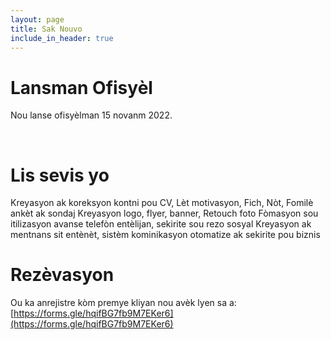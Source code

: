 ```yaml
---
layout: page
title: Sak Nouvo
include_in_header: true
---
```


# Lansman Ofisyèl
Nou lanse ofisyèlman 15 novanm 2022.

<br>

# Lis sevis yo
Kreyasyon ak koreksyon kontni pou CV, Lèt motivasyon, Fich, Nòt, Fomilè ankèt ak sondaj
Kreyasyon logo, flyer, banner, Retouch foto
Fòmasyon sou itilizasyon avanse telefòn entèlijan, sekirite sou rezo sosyal
Kreyasyon ak mentnans sit entènèt, sistèm kominikasyon otomatize ak sekirite pou biznis
# **Rezèvasyon**
Ou ka anrejistre kòm premye kliyan nou avèk lyen sa a: [https://forms.gle/hqifBG7fb9M7EKer6](https://forms.gle/hqifBG7fb9M7EKer6)

